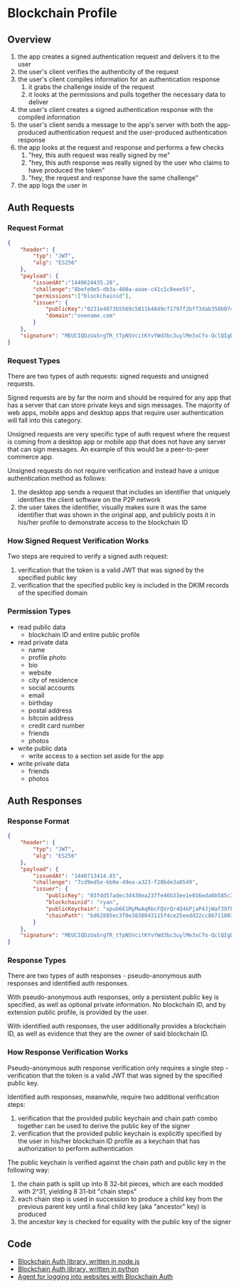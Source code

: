 # Blockchain Profile

## Overview

1. the app creates a signed authentication request and delivers it to the user
1. the user's client verifies the authenticity of the request
1. the user's client compiles information for an authentication response
    1. it grabs the challenge inside of the request
    1. it looks at the permissions and pulls together the necessary data to deliver
1. the user's client creates a signed authentication response with the compiled information
1. the user's client sends a message to the app's server with both the app-produced authentication request and the user-produced authentication response
1. the app looks at the request and response and performs a few checks
    1. "hey, this auth request was really signed by me"
    1. "hey, this auth response was really signed by the user who claims to have produced the token"
    1. "hey, the request and response have the same challenge"
1. the app logs the user in

## Auth Requests

### Request Format

```json
{
    "header": {
        "typ": "JWT",
        "alg": "ES256"
    },
    "payload": {
        "issuedAt":"1440624435.28",
        "challenge":"8befe9e5-db3a-408a-aaae-c41c1c8eee55",
        "permissions":["blockchainid"],
        "issuer": {
            "publicKey":"0231e4873b5569c5811b4849cf1797f2bff3dab358b07416aa7a9af638f7182ca3",
            "domain":"onename.com"
        }
    },
    "signature": "MEUCIQDzUaSrgTR_tTpNSVcitKYvYWd3bc3uylMe3xCfo-QclQIgDLN1hgXSyqiEk0AGQ21XB2wzuqrotTmE_yN3pn4f_38"
}
```

### Request Types

There are two types of auth requests: signed requests and unsigned requests.

Signed requests are by far the norm and should be required for any app that has a server that can store private keys and sign messages. The majority of web apps, mobile apps and desktop apps that require user authentication will fall into this category.

Unsigned requests are very specific type of auth request where the request is coming from a desktop app or mobile app that does not have any server that can sign messages. An example of this would be a peer-to-peer commerce app.

Unsigned requests do not require verification and instead have a unique authentication method as follows:

1. the desktop app sends a request that includes an identifier that uniquely identifies the client software on the P2P network
2. the user takes the identifier, visually makes sure it was the same identifier that was shown in the original app, and publicly posts it in his/her profile to demonstrate access to the blockchain ID

### How Signed Request Verification Works

Two steps are required to verify a signed auth request:

1. verification that the token is a valid JWT that was signed by the specified public key
2. verification that the specified public key is included in the DKIM records of the specified domain

### Permission Types

+ read public data
    + blockchain ID and entire public profile
+ read private data
    + name
    + profile photo
    + bio
    + website
    + city of residence
    + social accounts
    + email
    + birthday
    + postal address
    + bitcoin address
    + credit card number
    + friends
    + photos
+ write public data
    + write access to a section set aside for the app
+ write private data
    + friends
    + photos


## Auth Responses

### Response Format

```json
{
    "header": {
        "typ": "JWT",
        "alg": "ES256"
    },
    "payload": {
        "issuedAt": "1440713414.85",
        "challenge": "7cd9ed5e-bb0e-49ea-a323-f28bde3a0549",
        "issuer": {
            "publicKey": "03fdd57adec3d438ea237fe46b33ee1e016eda6b585c3e27ea66686c2ea5358479",
            "blockchainid": "ryan",
            "publicKeychain": "xpub661MyMwAqRbcFQVrQr4Q4kPjaP4JjWaf39fBVKjPdK6oGBayE46GAmKzo5UDPQdLSM9DufZiP8eauy56XNuHicBySvZp7J5wsyQVpi2axzZ",
            "chainPath": "bd62885ec3f0e3838043115f4ce25eedd22cc86711803fb0c19601eeef185e39"
        }
    },
    "signature": "MEUCIQDzUaSrgTR_tTpNSVcitKYvYWd3bc3uylMe3xCfo-QclQIgDLN1hgXSyqiEk0AGQ21XB2wzuqrotTmE_yN3pn4f_38"
}
```

### Response Types

There are two types of auth responses - pseudo-anonymous auth responses and identified auth responses.

With pseudo-anonymous auth responses, only a persistent public key is specified, as well as optional private information. No blockchain ID, and by extension public profile, is provided by the user.

With identified auth responses, the user additionally provides a blockchain ID, as well as evidence that they are the owner of said blockchain ID.

### How Response Verification Works

Pseudo-anonymous auth response verification only requires a single step - verification that the token is a valid JWT that was signed by the specified public key.

Identified auth responses, meanwhile, require two additional verification steps:

1. verification that the provided public keychain and chain path combo together can be used to derive the public key of the signer
2. verification that the provided public keychain is explicitly specified by the user in his/her blockchain ID profile as a keychain that has authorization to perform authentication

The public keychain is verified against the chain path and public key in the following way:

1. the chain path is split up into 8 32-bit pieces, which are each modded with 2^31, yielding 8 31-bit "chain steps"
2. each chain step is used in succession to produce a child key from the previous parent key until a final child key (aka "ancestor" key) is produced
3. the ancestor key is checked for equality with the public key of the signer

## Code
- [Blockchain Auth library, written in node.js](https://github.com/blockstack/blockchain-auth-js)  
- [Blockchain Auth library, written in python](https://github.com/blockstack/blockchain-auth-python)  
- [Agent for logging into websites with Blockchain Auth](https://github.com/blockstack/blockchain-auth-agent)  